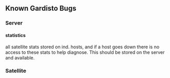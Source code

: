 ## Known Gardisto Bugs

### Server

#### statistics

all satellite stats stored on ind. hosts, and if a host goes down there is no access to these stats to help diagnose. This should be stored on the server and available.

### Satellite
